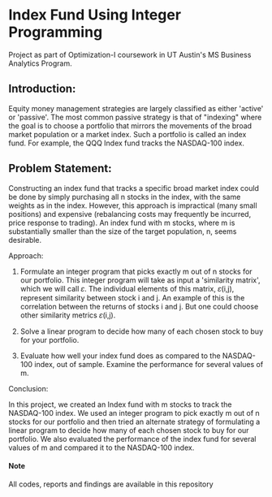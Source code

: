 # Index Fund Using Integer Programming
Project as part of Optimization-I coursework in UT Austin's MS Business Analytics Program.

## Introduction:

Equity money management strategies are largely classified as either 'active' or 'passive'. The most common passive strategy is that of "indexing" where the goal is to choose a portfolio that mirrors the movements of the broad market population or a market index. Such a portfolio is called an index fund. For example, the QQQ Index fund tracks the NASDAQ-100 index.

## Problem Statement:

Constructing an index fund that tracks a specific broad market index could be done by simply purchasing all n stocks in the index, with the same weights as in the index. However, this approach is impractical (many small positions) and expensive (rebalancing costs may frequently be incurred, price response to trading). An index fund with m stocks, where m is substantially smaller than the size of the target population, n, seems desirable.

Approach:

1. Formulate an integer program that picks exactly m out of n stocks for our portfolio. This integer program will take as input a 'similarity matrix', which we will call 𝜀. The individual elements of this matrix, 𝜀(i,j), represent similarity between stock i and j. An example of this is the correlation between the returns of stocks i and j. But one could choose other similarity metrics 𝜀(i,j).

2. Solve a linear program to decide how many of each chosen stock to buy for your portfolio.

3. Evaluate how well your index fund does as compared to the NASDAQ-100 index, out of sample. Examine the performance for several values of m.

Conclusion:

In this project, we created an Index fund with m stocks to track the NASDAQ-100 index. We used an integer program to pick exactly m out of n stocks for our portfolio and then tried an alternate strategy of formulating a linear program to decide how many of each chosen stock to buy for our portfolio. We also evaluated the performance of the index fund for several values of m and compared it to the NASDAQ-100 index.

#### Note ####

All codes, reports and findings are available in this repository
